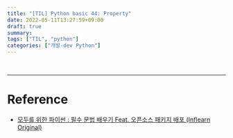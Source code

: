 ```yaml
---
title: "[TIL] Python basic 44: Property"
date: 2022-05-11T13:27:59+09:00
draft: true
summary: 
tags: ["TIL", "python"]
categories: ["개발-dev Python"]
---
```




<br>

---

# Reference

- [모두를 위한 파이썬 : 필수 문법 배우기 Feat. 오픈소스 패키지 배포 (Inflearn Original)](https://www.inflearn.com/course/%ED%94%84%EB%A1%9C%EA%B7%B8%EB%9E%98%EB%B0%8D-%ED%8C%8C%EC%9D%B4%EC%8D%AC-%EC%A4%91%EA%B3%A0%EA%B8%89/dashboard)